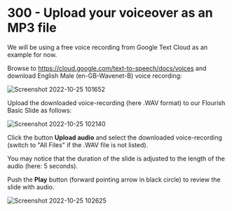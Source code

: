 # 300 - Upload your voiceover as an MP3 file

We will be using a free voice recording from Google Text Cloud as an example for now.

Browse to https://cloud.google.com/text-to-speech/docs/voices and download English Male (en-GB-Wavenet-B) voice recording:

![Screenshot 2022-10-25 101652](https://user-images.githubusercontent.com/1499433/197721040-3e673c05-bd80-49f3-b091-eb1d198bc0e9.png)

Upload the downloaded voice-recording (here .WAV format) to our Flourish Basic Slide as follows:

![Screenshot 2022-10-25 102140](https://user-images.githubusercontent.com/1499433/197722229-68a2afca-1f52-49a9-987c-1972960b2b29.png)

Click the button **Upload audio** and select the downloaded voice-recording (switch to "All Files" if the .WAV file is not listed).

You may notice that the duration of the slide is adjusted to the length of the audio (here: 5 seconds).

Push the **Play** button (forward pointing arrow in black circle) to review the slide with audio.

![Screenshot 2022-10-25 102625](https://user-images.githubusercontent.com/1499433/197723218-2b5ce8a1-5823-4e2b-99f9-adce3d9020c1.png)
